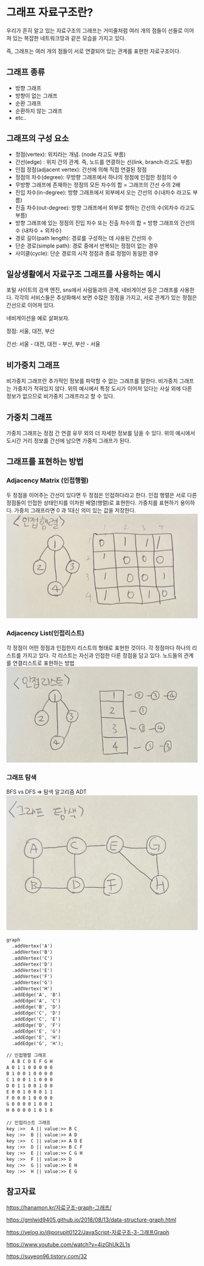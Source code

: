 # 그래프 자료구조란?
우리가 흔히 알고 있는 자료구조의 그래프는 거미줄처럼 여러 개의 점들이 선들로 이어져 있는 복잡한 네트워크망과 같은 모습을 가지고 있다.

즉, 그래프는 여러 개의 점들이 서로 연결되어 있는 관계를 표현한 자료구조이다.

## 그래프 종류
- 방향 그래프
- 방향이 없는 그래프
- 순환 그래프
- 순환하지 않는 그래프
- etc..

## 그래프의 구성 요소
- 정점(vertex): 위치라는 개념. (node 라고도 부름)
- 간선(edge) : 위치 간의 관계. 즉, 노드를 연결하는 선(link, branch 라고도 부름)
- 인접 정점(adjacent vertex): 간선에 의해 직접 연결된 정점
- 정점의 차수(degree): 무방향 그래프에서 하나의 정점에 인접한 정점의 수
- 무방향 그래프에 존재하는 정점의 모든 차수의 합 = 그래프의 간선 수의 2배
- 진입 차수(in-degree): 방향 그래프에서 외부에서 오는 간선의 수(내차수 라고도 부름)
- 진출 차수(out-degree): 방향 그래프에서 외부로 향하는 간선의 수(외차수 라고도 부름)
- 방향 그래프에 있는 정점의 진입 차수 또는 진출 차수의 합 = 방향 그래프의 간선의 수 (내차수 + 외차수)
- 경로 길이(path length): 경로를 구성하는 데 사용된 간선의 수
- 단순 경로(simple path): 경로 중에서 반복되는 정점이 없는 경우
- 사이클(cycle): 단순 경로의 시작 정점과 종료 정점이 동일한 경우

## 일상생활에서 자료구조 그래프를 사용하는 예시
포털 사이트의 검색 엔진, sns에서 사람들과의 관계, 네비게이션 등은 그래프를 사용한다. 각각의 서비스들은 추상화해서 보면 수많은 정점을 가지고, 서로 관계가 있는 정점은 간선으로 이어져 있다.

네비게이션을 예로 살펴보자.

정점: 서울, 대전, 부산

간선: 서울 - 대전, 대전 - 부산, 부산 - 서울

## 비가중치 그래프
비가중치 그래프란 추가적인 정보를 파악할 수 없는 그래프를 말한다. 비가중치 그래프는 가중치가 적혀있지 않다.
위의 예시에서 특정 도시가 이어져 있다는 사실 외에 다른 정보가 없으므로 비가중치 그래프라고 할 수 있다.
## 가중치 그래프
가중치 그래프는 정점 간 연결 유무 외의 더 자세한 정보를 담을 수 있다.
위의 예시에서 도시간 거리 정보를 간선에 남으면 가중치 그래프가 된다.

## 그래프를 표현하는 방법
### Adjacency Matrix (인접행렬)
두 정점을 이어주는 간선이 있다면 두 정점은 인접하다라고 한다.
인접 행렬은 서로 다른 정점들이 인접한 상태인지를 이차원 배열(행렬)로 표현한다.
가중치를 표현하기 용이하다. 가중치 그래프라면 0 과 1대신 의미 있는 값을 저장한다.
![인접행렬그래프](인접행렬그래프.jpg)

### Adjacency List(인접리스트)
각 정점이 어떤 정점과 인접한지 리스트의 형태로 표현한 것이다. 각 정점마다 하나의 리스트를 가지고 있다. 각 리스트는 자신과 인접한 다른 정점을 담고 있다.
노드들의 관계를 연결리스트로 표현하는 방법
![인접리스트그래프](인접리스트그래프.jpg)

### 그래프 탐색
BFS vs DFS => 탐색 알고리즘 ADT
![예제](예제.jpg)

```
graph
  .addVertex('A')
  .addVertex('B')
  .addVertex('C')
  .addVertex('D')
  .addVertex('E')
  .addVertex('F')
  .addVertex('G')
  .addVertex('H')
  .addEdge('A', 'B')
  .addEdge('A', 'C')
  .addEdge('B', 'D')
  .addEdge('C', 'D')
  .addEdge('C', 'E')
  .addEdge('D', 'F')
  .addEdge('E', 'G')
  .addEdge('E', 'H')
  .addEdge('G', 'H');
```

```
// 인접행렬 그래프
  A B C D E F G H
A 0 1 1 0 0 0 0 0
B 1 0 0 1 0 0 0 0
C 1 0 0 1 1 0 0 0
D 0 1 1 0 0 1 0 0
E 0 0 1 0 0 0 1 1
F 0 0 0 1 0 0 0 0
G 0 0 0 0 1 0 0 1
H 0 0 0 0 1 0 1 0

// 인접리스트 그래프
key :>>  A || value:>> B C
key :>>  B || value:>> A D
key :>>  C || value:>> A D E
key :>>  D || value:>> B C F
key :>>  E || value:>> C G H
key :>>  F || value:>> D
key :>>  G || value:>> E H
key :>>  H || value:>> E G
```

## 참고자료
https://hanamon.kr/자료구조-graph-그래프/

https://gmlwjd9405.github.io/2018/08/13/data-structure-graph.html

https://velog.io/@porupit0122/JavaScript-자료구조-3-그래프Graph

https://www.youtube.com/watch?v=4izGhUk2L1s

https://suyeon96.tistory.com/32